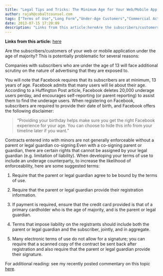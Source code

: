 ```yaml
---
title: "Legal Tips and Tricks: The Minimum Age for Your Web/Mobile App Subscribers"
author: rajah@cobaltcounsel.com
tags: ["Terms of Use","Long Form","Under-Age Customers","Commercial Activities","Rajah"]
date: 2013-07-15 17:20:09
description: "Links from this article:hereAre the subscribers/customers of your web or mobile application under the age of majority?  This is potentially problemati..."
---
```


**Links from this article:**
[here](http://clausehound.com/generally-used-clauses/execution/entering-into-the-contract-with-underage-customers)

Are the subscribers/customers of your web or mobile application under the age of majority?  This is potentially problematic for several reasons:

Companies with subscribers who are under the age of 13 will face additional scrutiny on the nature of advertising that they are exposed to.

You will note that Facebook requires that its subscribers are at minimum, 13 years of age.  Facebook admits that many users will lie about their age.  According to a Huffington Post article, Facebook deletes 20,000 underage users perday, and encourages self-reporting (or parent reporting) to assist them to find the underage users.  When registering on Facebook, subscribers are required to provide their date of birth, and Facebook offers the following disclaimer:

> “Providing your birthday helps make sure you get the right Facebook experience for your age. You can choose to hide this info from your timeline later if you want.”

Contracts entered into with minors are not generally enforceable without a parent or legal guardian co-signing.Even with a co-signing parent or guardian, there are certain rights that cannot be assigned by your legal guardian (e.g. limitation of liability).
When developing your terms of use to include an underage counterparty, to increase the likelihood of enforceability, here are some suggested terms:

1.  Require that the parent or legal guardian agree to be bound by the terms of use.

2.  Require that the parent or legal guardian provide their registration information.

3.  If payment is required, ensure that the credit card provided is that of a primary cardholder who is the age of majority, and is the parent or legal guardian.

4.  Terms that impose liability on the registrants should include both the parent or legal guardian and the subscriber, jointly, and in aggregate.

5.  Many electronic terms of use do not allow for a signature; you can require that a scanned copy of the contract be sent back after registration and also require that the parent or legal guardian provide their signature.

For additional reading:  see my recently posted commentary on this topic  [here](http://clausehound.com/generally-used-clauses/execution/entering-into-the-contract-with-underage-customers).